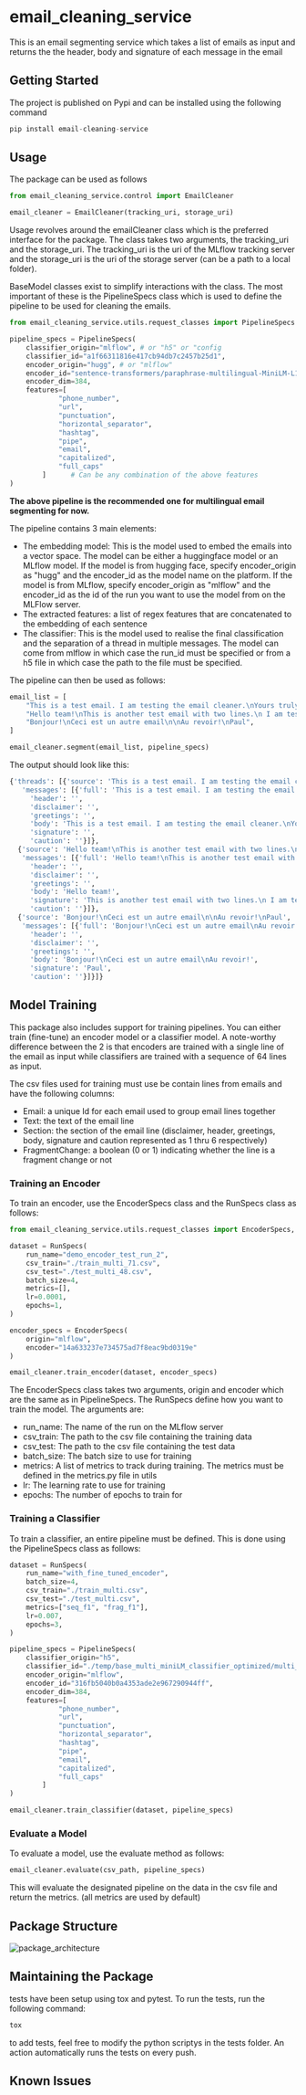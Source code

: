 # email_cleaning_service

This is an email segmenting service which takes a list of emails as input and returns the the header, body and signature of each message in the email

## Getting Started

The project is published on Pypi and can be installed using the following command

```py
pip install email-cleaning-service
```

## Usage

The package can be used as follows
```py
from email_cleaning_service.control import EmailCleaner

email_cleaner = EmailCleaner(tracking_uri, storage_uri)
```

Usage revolves around the emailCleaner class which is the preferred interface for the package. The class takes two arguments, the tracking_uri and the storage_uri. The tracking_uri is the uri of the MLflow tracking server and the storage_uri is the uri of the storage server (can be a path to a local folder).

BaseModel classes exist to simplify interactions with the class. The most important of these is the PipelineSpecs class which is used to define the pipeline to be used for cleaning the emails.

```py
from email_cleaning_service.utils.request_classes import PipelineSpecs

pipeline_specs = PipelineSpecs(
    classifier_origin="mlflow", # or "h5" or "config
    classifier_id="a1f66311816e417cb94db7c2457b25d1",
    encoder_origin="hugg", # or "mlflow"
    encoder_id="sentence-transformers/paraphrase-multilingual-MiniLM-L12-v2",
    encoder_dim=384,
    features=[
            "phone_number",
            "url",
            "punctuation",
            "horizontal_separator",
            "hashtag",
            "pipe",
            "email",
            "capitalized",
            "full_caps"
        ]      # Can be any combination of the above features
)
```

**The above pipeline is the recommended one for multilingual email segmenting for now.**

The pipeline contains 3 main elements:
* The embedding model: This is the model used to embed the emails into a vector space. The model can be either a huggingface model or an MLflow model. If the model is from hugging face, specify encoder_origin as "hugg" and the encoder_id as the model name on the platform. If the model is from MLflow, specify encoder_origin as "mlflow" and the encoder_id as the id of the run you want to use the model from on the MLFlow server.
* The extracted features: a list of regex features that are concatenated to the embedding of each sentence
* The classifier: This is the model used to realise the final classification and the separation of a thread in multiple messages. The model can come from mlflow in which case the run_id must be specified or from a h5 file in which case the path to the file must be specified.



The pipeline can then be used as follows:
```py
email_list = [
    "This is a test email. I am testing the email cleaner.\nYours truly, Paul",
    "Hello team!\nThis is another test email with two lines.\n I am testing the email cleaner",
    "Bonjour!\nCeci est un autre email\n\nAu revoir!\nPaul",
]

email_cleaner.segment(email_list, pipeline_specs)
```

The output should look like this:

```py
{'threads': [{'source': 'This is a test email. I am testing the email cleaner.\nYours truly, Paul\n0781759532',
   'messages': [{'full': 'This is a test email. I am testing the email cleaner.\nYours truly, Paul\n0781759532',
     'header': '',
     'disclaimer': '',
     'greetings': '',
     'body': 'This is a test email. I am testing the email cleaner.\nYours truly, Paul\n0781759532',
     'signature': '',
     'caution': ''}]},
  {'source': 'Hello team!\nThis is another test email with two lines.\n I am testing the email cleaner.',
   'messages': [{'full': 'Hello team!\nThis is another test email with two lines.\n I am testing the email cleaner.',
     'header': '',
     'disclaimer': '',
     'greetings': '',
     'body': 'Hello team!',
     'signature': 'This is another test email with two lines.\n I am testing the email cleaner.',
     'caution': ''}]},
  {'source': 'Bonjour!\nCeci est un autre email\n\nAu revoir!\nPaul',
   'messages': [{'full': 'Bonjour!\nCeci est un autre email\nAu revoir!\nPaul',
     'header': '',
     'disclaimer': '',
     'greetings': '',
     'body': 'Bonjour!\nCeci est un autre email\nAu revoir!',
     'signature': 'Paul',
     'caution': ''}]}]}
```

## Model Training

This package also includes support for training pipelines. You can either train (fine-tune) an encoder model or a classifier model. A note-worthy difference between the 2 is that encoders are trained with a single line of the email as input while classifiers are trained with a sequence of 64 lines as input.

The csv files used for training must use be contain lines from emails and have the following columns:
* Email: a unique Id for each email used to group email lines together
* Text: the text of the email line
* Section: the section of the email line (disclaimer, header, greetings, body, signature and caution represented as 1 thru 6 respectively)
* FragmentChange: a boolean (0 or 1) indicating whether the line is a fragment change or not

### Training an Encoder

To train an encoder, use the EncoderSpecs class and the RunSpecs class as follows:

```py
from email_cleaning_service.utils.request_classes import EncoderSpecs, RunSpecs

dataset = RunSpecs(
    run_name="demo_encoder_test_run_2",
    csv_train="./train_multi_71.csv",
    csv_test="./test_multi_48.csv",
    batch_size=4,
    metrics=[],
    lr=0.0001,
    epochs=1,
)

encoder_specs = EncoderSpecs(
    origin="mlflow",
    encoder="14a633237e734575ad7f8eac9bd0319e"
)

email_cleaner.train_encoder(dataset, encoder_specs)
```

The EncoderSpecs class takes two arguments, origin and encoder which are the same as in PipelineSpecs. 
The RunSpecs define how you want to train the model. The arguments are:
* run_name: The name of the run on the MLflow server
* csv_train: The path to the csv file containing the training data
* csv_test: The path to the csv file containing the test data
* batch_size: The batch size to use for training
* metrics: A list of metrics to track during training. The metrics must be defined in the metrics.py file in utils
* lr: The learning rate to use for training
* epochs: The number of epochs to train for

### Training a Classifier

To train a classifier, an entire pipeline must be defined. This is done using the PipelineSpecs class as follows:

```py
dataset = RunSpecs(
    run_name="with_fine_tuned_encoder",
    batch_size=4,
    csv_train="./train_multi.csv",
    csv_test="./test_multi.csv",
    metrics=["seq_f1", "frag_f1"],
    lr=0.007,
    epochs=3,
)

pipeline_specs = PipelineSpecs(
    classifier_origin="h5",
    classifier_id="./temp/base_multi_miniLM_classifier_optimized/multi_miniLM_classifier.h5",
    encoder_origin="mlflow",
    encoder_id="316fb5040b0a4353ade2e967290944ff",
    encoder_dim=384,
    features=[
            "phone_number",
            "url",
            "punctuation",
            "horizontal_separator",
            "hashtag",
            "pipe",
            "email",
            "capitalized",
            "full_caps"
        ]
)

email_cleaner.train_classifier(dataset, pipeline_specs)
```

### Evaluate a Model

To evaluate a model, use the evaluate method as follows:

```py
email_cleaner.evaluate(csv_path, pipeline_specs)
```

This will evaluate the designated pipeline on the data in the csv file and return the metrics. (all metrics are used by default)

## Package Structure

![package_architecture](./assets/package_architecture.png)

## Maintaining the Package

tests have been setup using tox and pytest. To run the tests, run the following command:

```bash
tox
```

to add tests, feel free to modify the python scriptys in the tests folder. An action automatically runs the tests on every push.

## Known Issues








